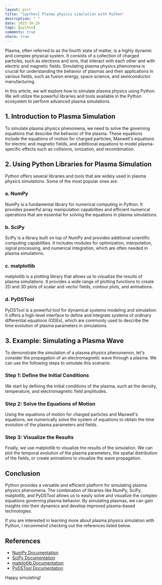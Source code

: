 ```yaml
---
layout: post
title: "[python] Plasma physics simulation with Python"
description: " "
date: 2023-10-20
tags: [python]
comments: true
share: true
---
```


Plasma, often referred to as the fourth state of matter, is a highly dynamic and complex physical system. It consists of a collection of charged particles, such as electrons and ions, that interact with each other and with electric and magnetic fields. Simulating plasma physics phenomena is crucial for understanding the behavior of plasmas and their applications in various fields, such as fusion energy, space science, and semiconductor manufacturing.

In this article, we will explore how to simulate plasma physics using Python. We will utilize the powerful libraries and tools available in the Python ecosystem to perform advanced plasma simulations.

## 1. Introduction to Plasma Simulation

To simulate plasma physics phenomena, we need to solve the governing equations that describe the behavior of the plasma. These equations include the equations of motion for charged particles, Maxwell's equations for electric and magnetic fields, and additional equations to model plasma-specific effects such as collisions, ionization, and recombination.

## 2. Using Python Libraries for Plasma Simulation

Python offers several libraries and tools that are widely used in plasma physics simulations. Some of the most popular ones are:

### a. NumPy

NumPy is a fundamental library for numerical computing in Python. It provides powerful array manipulation capabilities and efficient numerical operations that are essential for solving the equations in plasma simulations.

### b. SciPy

SciPy is a library built on top of NumPy and provides additional scientific computing capabilities. It includes modules for optimization, interpolation, signal processing, and numerical integration, which are often needed in plasma simulations.

### c. matplotlib

matplotlib is a plotting library that allows us to visualize the results of plasma simulations. It provides a wide range of plotting functions to create 2D and 3D plots of scalar and vector fields, contour plots, and animations.

### d. PyDSTool

PyDSTool is a powerful tool for dynamical systems modeling and simulation. It offers a high-level interface to define and integrate systems of ordinary differential equations (ODEs), which are commonly used to describe the time evolution of plasma parameters in simulations.

## 3. Example: Simulating a Plasma Wave

To demonstrate the simulation of a plasma physics phenomenon, let's consider the propagation of an electromagnetic wave through a plasma. We can use the following steps to simulate this scenario:

### Step 1: Define the Initial Conditions

We start by defining the initial conditions of the plasma, such as the density, temperature, and electromagnetic field amplitudes.

### Step 2: Solve the Equations of Motion

Using the equations of motion for charged particles and Maxwell's equations, we numerically solve the system of equations to obtain the time evolution of the plasma parameters and fields.

### Step 3: Visualize the Results

Finally, we use matplotlib to visualize the results of the simulation. We can plot the temporal evolution of the plasma parameters, the spatial distribution of the fields, or create animations to visualize the wave propagation.

## Conclusion

Python provides a versatile and efficient platform for simulating plasma physics phenomena. The combination of libraries like NumPy, SciPy, matplotlib, and PyDSTool allows us to easily solve and visualize the complex equations governing plasma behavior. By simulating plasmas, we can gain insights into their dynamics and develop improved plasma-based technologies.

If you are interested in learning more about plasma physics simulation with Python, I recommend checking out the references listed below.

## References

- [NumPy Documentation](https://numpy.org/doc/)
- [SciPy Documentation](https://docs.scipy.org/doc/)
- [matplotlib Documentation](https://matplotlib.org/stable/contents.html)
- [PyDSTool Documentation](https://pydstool.github.io/PyDSTool/)

Happy simulating!